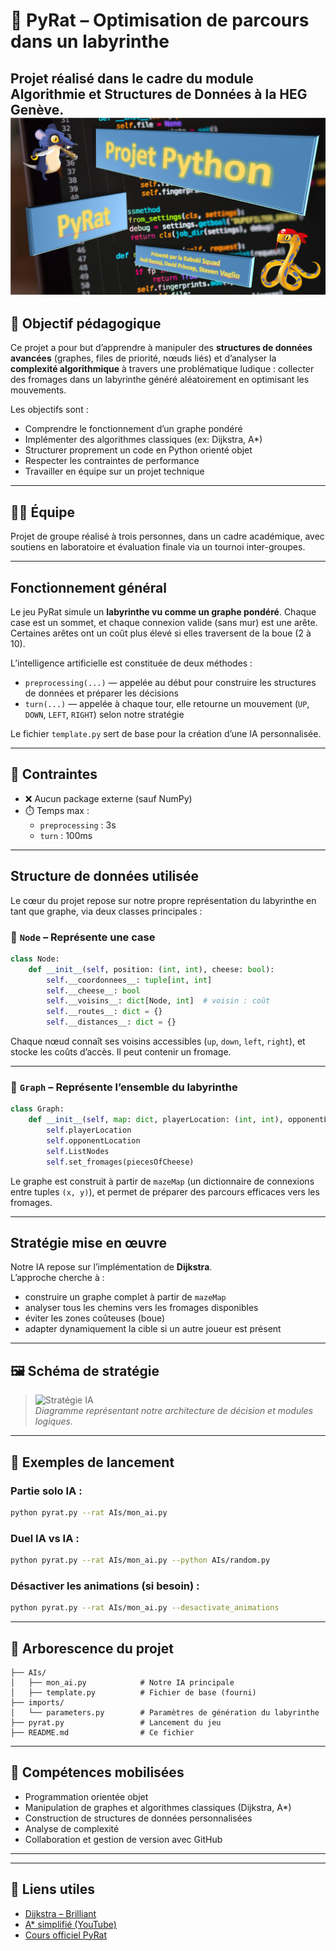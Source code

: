 # 🧀 PyRat – Optimisation de parcours dans un labyrinthe

Projet réalisé dans le cadre du module **Algorithmie et Structures de Données** à la HEG Genève.
![Projet PyRat](resources/illustrations/Intro.png)
---

## 🎯 Objectif pédagogique

Ce projet a pour but d’apprendre à manipuler des **structures de données avancées** (graphes, files de priorité, nœuds liés) et d’analyser la **complexité algorithmique** à travers une problématique ludique : collecter des fromages dans un labyrinthe généré aléatoirement en optimisant les mouvements.

Les objectifs sont :
- Comprendre le fonctionnement d’un graphe pondéré
- Implémenter des algorithmes classiques (ex: Dijkstra, A*)
- Structurer proprement un code en Python orienté objet
- Respecter les contraintes de performance
- Travailler en équipe sur un projet technique

---

## 🧑‍💻 Équipe

Projet de groupe réalisé à trois personnes, dans un cadre académique, avec soutiens en laboratoire et évaluation finale via un tournoi inter-groupes.

---

## Fonctionnement général

Le jeu PyRat simule un **labyrinthe vu comme un graphe pondéré**. Chaque case est un sommet, et chaque connexion valide (sans mur) est une arête. Certaines arêtes ont un coût plus élevé si elles traversent de la boue (2 à 10).

L’intelligence artificielle est constituée de deux méthodes :

- `preprocessing(...)` — appelée au début pour construire les structures de données et préparer les décisions
- `turn(...)` — appelée à chaque tour, elle retourne un mouvement (`UP`, `DOWN`, `LEFT`, `RIGHT`) selon notre stratégie

Le fichier `template.py` sert de base pour la création d’une IA personnalisée.

---


## 📌 Contraintes

- ❌ Aucun package externe (sauf NumPy)
- ⏱️ Temps max :
  - `preprocessing` : 3s
  - `turn` : 100ms
---

## Structure de données utilisée

Le cœur du projet repose sur notre propre représentation du labyrinthe en tant que graphe, via deux classes principales :

### 🔹 `Node` – Représente une case

```python
class Node:
    def __init__(self, position: (int, int), cheese: bool):
        self.__coordonnees__: tuple[int, int]
        self.__cheese__: bool
        self.__voisins__: dict[Node, int]  # voisin : coût
        self.__routes__: dict = {}
        self.__distances__: dict = {}
```

Chaque nœud connaît ses voisins accessibles (`up`, `down`, `left`, `right`), et stocke les coûts d’accès. Il peut contenir un fromage.

---

### 🔹 `Graph` – Représente l’ensemble du labyrinthe

```python
class Graph:
    def __init__(self, map: dict, playerLocation: (int, int), opponentLocation: (int, int), piecesOfCheese: list[(int, int)]):
        self.playerLocation
        self.opponentLocation
        self.ListNodes
        self.set_fromages(piecesOfCheese)
```

Le graphe est construit à partir de `mazeMap` (un dictionnaire de connexions entre tuples `(x, y)`), et permet de préparer des parcours efficaces vers les fromages.

---

## Stratégie mise en œuvre

Notre IA repose sur l’implémentation de **Dijkstra**.  
L’approche cherche à :

- construire un graphe complet à partir de `mazeMap`
- analyser tous les chemins vers les fromages disponibles
- éviter les zones coûteuses (boue)
- adapter dynamiquement la cible si un autre joueur est présent

---

## 🖼️ Schéma de stratégie

> ![Stratégie IA](./chemin/vers/1efe1b00-b90b-4d6a-a217-34324f98f36a.png)  
> *Diagramme représentant notre architecture de décision et modules logiques.*

---

## 🚀 Exemples de lancement

### Partie solo IA :
```bash
python pyrat.py --rat AIs/mon_ai.py
```

### Duel IA vs IA :
```bash
python pyrat.py --rat AIs/mon_ai.py --python AIs/random.py
```

### Désactiver les animations (si besoin) :
```bash
python pyrat.py --rat AIs/mon_ai.py --desactivate_animations
```

---

## 📁 Arborescence du projet

```
├── AIs/
│   ├── mon_ai.py            # Notre IA principale
│   ├── template.py          # Fichier de base (fourni)
├── imports/
│   └── parameters.py        # Paramètres de génération du labyrinthe
├── pyrat.py                 # Lancement du jeu
├── README.md                # Ce fichier
```

---

## 🧠 Compétences mobilisées

- Programmation orientée objet
- Manipulation de graphes et algorithmes classiques (Dijkstra, A*)
- Construction de structures de données personnalisées
- Analyse de complexité
- Collaboration et gestion de version avec GitHub

---

---

## 📎 Liens utiles

- [Dijkstra – Brilliant](https://brilliant.org/wiki/dijkstras-short-path-finder/)
- [A* simplifié (YouTube)](https://www.youtube.com/watch?v=ySN5Wnu88nE)
- [Cours officiel PyRat](http://formations.telecom-bretagne.eu/pyrat/)
